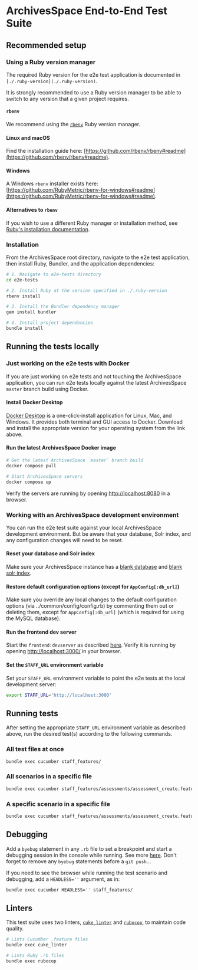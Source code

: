 # ArchivesSpace End-to-End Test Suite

## Recommended setup

### Using a Ruby version manager

The required Ruby version for the e2e test application is documented in `[./.ruby-version](./.ruby-version)`.

It is strongly recommended to use a Ruby version manager to be able to switch to any version that a given project requires.

#### `rbenv`

We recommend using the [`rbenv`](https://rbenv.org/) Ruby version manager.

#### Linux and macOS

Find the installation guide here: [https://github.com/rbenv/rbenv#readme](https://github.com/rbenv/rbenv#readme).

#### Windows

A Windows `rbenv` installer exists here: [https://github.com/RubyMetric/rbenv-for-windows#readme](https://github.com/RubyMetric/rbenv-for-windows#readme).

#### Alternatives to `rbenv`

If you wish to use a different Ruby manager or installation method, see [Ruby's installation documentation](https://www.ruby-lang.org/en/documentation/installation/).

### Installation

From the ArchivesSpace root directory, navigate to the e2e test application, then install Ruby, Bundler, and the application dependencies:

```sh
# 1. Navigate to e2e-tests directory
cd e2e-tests

# 2. Install Ruby at the version specified in ./.ruby-version
rbenv install

# 3. Install the Bundler dependency manager
gem install bundler

# 4. Install project dependencies
bundle install
```

## Running the tests locally

### Just working on the e2e tests with Docker

If you are just working on e2e tests and not touching the ArchivesSpace application, you can run e2e tests locally against the latest ArchivesSpace `master` branch build using Docker.

#### Install Docker Desktop

[Docker Desktop](https://www.docker.com/get-started/) is a one-click-install application for Linux, Mac, and Windows. It provides both terminal and GUI access to Docker. Download and install the appropriate version for your operating system from the link above.

#### Run the latest ArchivesSpace Docker image

```sh
# Get the latest ArchivesSpace `master` branch build
docker compose pull

# Start ArchivesSpace servers
docker compose up
```

Verify the servers are running by opening [http://localhost:8080](http://localhost:8080) in a browser.

### Working with an ArchivesSpace development environment

You can run the e2e test suite against your local ArchivesSpace development environment. But be aware that your database, Solr index, and any configuration changes will need to be reset.

#### Reset your database and Solr index

Make sure your ArchivesSpace instance has a [blank database](https://docs.archivesspace.org/development/dev/#loading-data-fixtures-into-dev-database) and [blank solr index](https://docs.archivesspace.org/development/dev/#clear-out-existing-solr-state).

#### Restore default configuration options (except for `AppConfig[:db_url]`)

Make sure you override any local changes to the default configuration options (via ../common/config/config.rb) by commenting them out or deleting them, except for `AppConfig[:db_url]` (which is required for using the MySQL database).

#### Run the frontend dev server

Start the `frontend:devserver` as described [here](https://docs.archivesspace.org/development/dev/#run-the-development-servers). Verify it is running by opening [http://localhost:3000/](http://localhost:3000/) in your browser.

#### Set the `STAFF_URL` environment variable

Set your `STAFF_URL` environment variable to point the e2e tests at the local development server:

```sh
export STAFF_URL='http://localhost:3000'
```

## Running tests

After setting the appropriate `STAFF_URL` environment variable as described above, run the desired test(s) according to the following commands.

### All test files at once

```sh
bundle exec cucumber staff_features/
```

### All scenarios in a specific file

```sh
bundle exec cucumber staff_features/assessments/assessment_create.feature
```

### A specific scenario in a specific file

```sh
bundle exec cucumber staff_features/assessments/assessment_create.feature --name 'Assessment is created'
```

## Debugging

Add a `byebug` statement in any `.rb` file to set a breakpoint and start a debugging session in the console while running. See more [here](https://github.com/deivid-rodriguez/byebug). Don't forget to remove any `byebug` statements before a `git push`...

If you need to see the browser while running the test scenario and debugging, add a `HEADLESS=''` argument, as in:

```sh
bundle exec cucumber HEADLESS='' staff_features/
```

## Linters

This test suite uses two linters, [`cuke_linter`](https://github.com/enkessler/cuke_linter) and [`rubocop`](https://rubocop.org/), to maintain code quality.

```sh
# Lints Cucumber .feature files
bundle exec cuke_linter

# Lints Ruby .rb files
bundle exec rubocop
```
